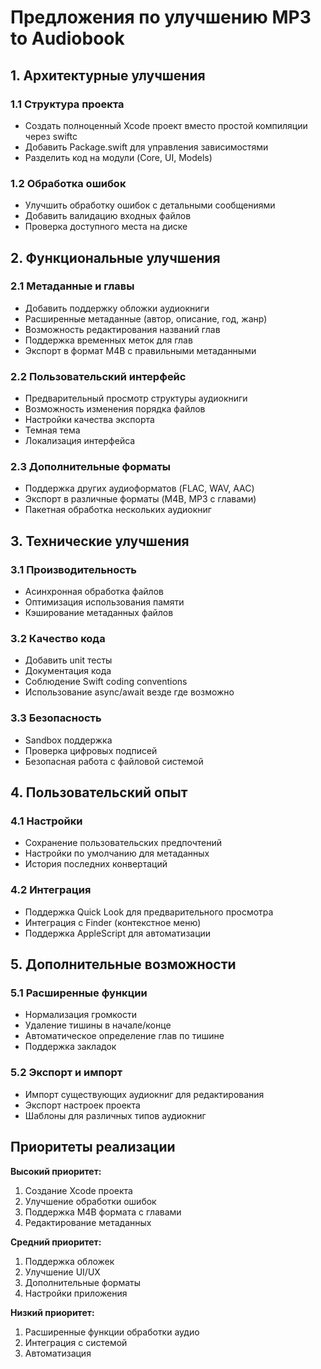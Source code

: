 # Предложения по улучшению MP3 to Audiobook

## 1. Архитектурные улучшения

### 1.1 Структура проекта
- Создать полноценный Xcode проект вместо простой компиляции через swiftc
- Добавить Package.swift для управления зависимостями
- Разделить код на модули (Core, UI, Models)

### 1.2 Обработка ошибок
- Улучшить обработку ошибок с детальными сообщениями
- Добавить валидацию входных файлов
- Проверка доступного места на диске

## 2. Функциональные улучшения

### 2.1 Метаданные и главы
- Добавить поддержку обложки аудиокниги
- Расширенные метаданные (автор, описание, год, жанр)
- Возможность редактирования названий глав
- Поддержка временных меток для глав
- Экспорт в формат M4B с правильными метаданными

### 2.2 Пользовательский интерфейс
- Предварительный просмотр структуры аудиокниги
- Возможность изменения порядка файлов
- Настройки качества экспорта
- Темная тема
- Локализация интерфейса

### 2.3 Дополнительные форматы
- Поддержка других аудиоформатов (FLAC, WAV, AAC)
- Экспорт в различные форматы (M4B, MP3 с главами)
- Пакетная обработка нескольких аудиокниг

## 3. Технические улучшения

### 3.1 Производительность
- Асинхронная обработка файлов
- Оптимизация использования памяти
- Кэширование метаданных файлов

### 3.2 Качество кода
- Добавить unit тесты
- Документация кода
- Соблюдение Swift coding conventions
- Использование async/await везде где возможно

### 3.3 Безопасность
- Sandbox поддержка
- Проверка цифровых подписей
- Безопасная работа с файловой системой

## 4. Пользовательский опыт

### 4.1 Настройки
- Сохранение пользовательских предпочтений
- Настройки по умолчанию для метаданных
- История последних конвертаций

### 4.2 Интеграция
- Поддержка Quick Look для предварительного просмотра
- Интеграция с Finder (контекстное меню)
- Поддержка AppleScript для автоматизации

## 5. Дополнительные возможности

### 5.1 Расширенные функции
- Нормализация громкости
- Удаление тишины в начале/конце
- Автоматическое определение глав по тишине
- Поддержка закладок

### 5.2 Экспорт и импорт
- Импорт существующих аудиокниг для редактирования
- Экспорт настроек проекта
- Шаблоны для различных типов аудиокниг

## Приоритеты реализации

**Высокий приоритет:**
1. Создание Xcode проекта
2. Улучшение обработки ошибок
3. Поддержка M4B формата с главами
4. Редактирование метаданных

**Средний приоритет:**
1. Поддержка обложек
2. Улучшение UI/UX
3. Дополнительные форматы
4. Настройки приложения

**Низкий приоритет:**
1. Расширенные функции обработки аудио
2. Интеграция с системой
3. Автоматизация
